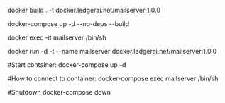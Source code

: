 docker build . -t docker.ledgerai.net/mailserver:1.0.0

docker-compose up -d --no-deps --build

docker exec -it mailserver /bin/sh

docker run -d -t --name mailserver docker.ledgerai.net/mailserver:1.0.0

#Start container:
docker-compose up -d

#How to connect to container:
docker-compose exec mailserver /bin/sh

#Shutdown
docker-compose down